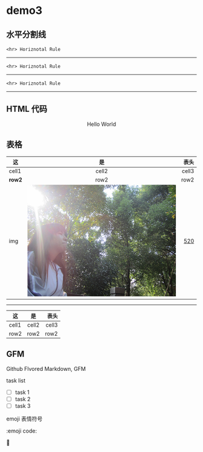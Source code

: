 # demo3

## 水平分割线

	<hr> Horiznotal Rule

---

	<hr> Horiznotal Rule
	
***

	<hr> Horiznotal Rule
	
___

## HTML 代码

<p align="center">Hello World</p>


## 表格

|  这  | 是 | 表头 |
|----| :---:|-----:|
|cell1|cell2|cell3|
|**row2** |row2|row2|
|img|![MyLove](imgs/1.JPG 'MyLove')|[520](https://sunshaochen.github.io/LoveIn520/)|


---


  这  | 是 | 表头 
----| :---:|-----:
cell1|cell2|cell3
row2 |row2|row2


## GFM

Github Flvored Markdown, GFM

task list

- [ ] task 1
- [ ] task 2
- [ ] task 3

emoji 表情符号

  :emoji code:
  
:dress: